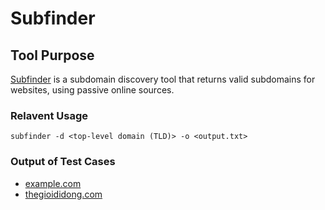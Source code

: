 # Subfinder

## Tool Purpose

[Subfinder](https://github.com/projectdiscovery/subfinder) is a subdomain discovery tool that returns valid subdomains for websites, using passive online sources.

### Relavent Usage

```
subfinder -d <top-level domain (TLD)> -o <output.txt>
```

### Output of Test Cases

- [example.com](example.com_subfinder.txt)
- [thegioididong.com](thegioididong.com_subfinder.txt)
